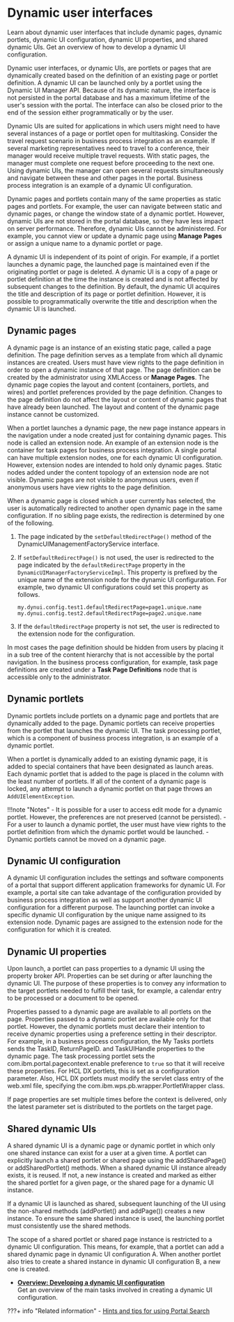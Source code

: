 # Dynamic user interfaces

Learn about dynamic user interfaces that include dynamic pages, dynamic portlets, dynamic UI configuration, dynamic UI properties, and shared dynamic UIs. Get an overview of how to develop a dynamic UI configuration.

Dynamic user interfaces, or dynamic UIs, are portlets or pages that are dynamically created based on the definition of an existing page or portlet definition. A dynamic UI can be launched only by a portlet using the Dynamic UI Manager API. Because of its dynamic nature, the interface is not persisted in the portal database and has a maximum lifetime of the user's session with the portal. The interface can also be closed prior to the end of the session either programmatically or by the user.

Dynamic UIs are suited for applications in which users might need to have several instances of a page or portlet open for multitasking. Consider the travel request scenario in business process integration as an example. If several marketing representatives need to travel to a conference, their manager would receive multiple travel requests. With static pages, the manager must complete one request before proceeding to the next one. Using dynamic UIs, the manager can open several requests simultaneously and navigate between these and other pages in the portal. Business process integration is an example of a dynamic UI configuration.

Dynamic pages and portlets contain many of the same properties as static pages and portlets. For example, the user can navigate between static and dynamic pages, or change the window state of a dynamic portlet. However, dynamic UIs are not stored in the portal database, so they have less impact on server performance. Therefore, dynamic UIs cannot be administered. For example, you cannot view or update a dynamic page using **Manage Pages** or assign a unique name to a dynamic portlet or page.

A dynamic UI is independent of its point of origin. For example, if a portlet launches a dynamic page, the launched page is maintained even if the originating portlet or page is deleted. A dynamic UI is a copy of a page or portlet definition at the time the instance is created and is not affected by subsequent changes to the definition. By default, the dynamic UI acquires the title and description of its page or portlet definition. However, it is possible to programmatically overwrite the title and description when the dynamic UI is launched.

## Dynamic pages

A dynamic page is an instance of an existing static page, called a page definition. The page definition serves as a template from which all dynamic instances are created. Users must have view rights to the page definition in order to open a dynamic instance of that page. The page definition can be created by the administrator using XMLAccess or **Manage Pages**. The dynamic page copies the layout and content \(containers, portlets, and wires\) and portlet preferences provided by the page definition. Changes to the page definition do not affect the layout or content of dynamic pages that have already been launched. The layout and content of the dynamic page instance cannot be customized.

When a portlet launches a dynamic page, the new page instance appears in the navigation under a node created just for containing dynamic pages. This node is called an extension node. An example of an extension node is the container for task pages for business process integration. A single portal can have multiple extension nodes, one for each dynamic UI configuration. However, extension nodes are intended to hold only dynamic pages. Static nodes added under the content topology of an extension node are not visible. Dynamic pages are not visible to anonymous users, even if anonymous users have view rights to the page definition.

When a dynamic page is closed which a user currently has selected, the user is automatically redirected to another open dynamic page in the same configuration. If no sibling page exists, the redirection is determined by one of the following.

1.  The page indicated by the `setDefaultRedirectPage()` method of the DynamicUIManagementFactoryService interface.
2.  If `setDefaultRedirectPage()` is not used, the user is redirected to the page indicated by the `defaultRedirectPage` property in the `DynamicUIManagerFactoryServiceImpl`. This property is prefixed by the unique name of the extension node for the dynamic UI configuration. For example, two dynamic UI configurations could set this property as follows.

    ```
    my.dynui.config.test1.defaultRedirectPage=page1.unique.name
    my.dynui.config.test2.defaultRedirectPage=page2.unique.name
    ```

3.  If the `defaultRedirectPage` property is not set, the user is redirected to the extension node for the configuration.

In most cases the page definition should be hidden from users by placing it in a sub tree of the content hierarchy that is not accessible by the portal navigation. In the business process configuration, for example, task page definitions are created under a **Task Page Definitions** node that is accessible only to the administrator.

## Dynamic portlets

Dynamic portlets include portlets on a dynamic page and portlets that are dynamically added to the page. Dynamic portlets can receive properties from the portlet that launches the dynamic UI. The task processing portlet, which is a component of business process integration, is an example of a dynamic portlet.

When a portlet is dynamically added to an existing dynamic page, it is added to special containers that have been designated as launch areas. Each dynamic portlet that is added to the page is placed in the column with the least number of portlets. If all of the content of a dynamic page is locked, any attempt to launch a dynamic portlet on that page throws an `AddUIElementException`.

!!!note "Notes"
    -   It is possible for a user to access edit mode for a dynamic portlet. However, the preferences are not preserved (cannot be persisted).
    -   For a user to launch a dynamic portlet, the user must have view rights to the portlet definition from which the dynamic portlet would be launched.
    -   Dynamic portlets cannot be moved on a dynamic page.

## Dynamic UI configuration

A dynamic UI configuration includes the settings and software components of a portal that support different application frameworks for dynamic UI. For example, a portal site can take advantage of the configuration provided by business process integration as well as support another dynamic UI configuration for a different purpose. The launching portlet can invoke a specific dynamic UI configuration by the unique name assigned to its extension node. Dynamic pages are assigned to the extension node for the configuration for which it is created.

## Dynamic UI properties

Upon launch, a portlet can pass properties to a dynamic UI using the property broker API. Properties can be set during or after launching the dynamic UI. The purpose of these properties is to convey any information to the target portlets needed to fulfill their task, for example, a calendar entry to be processed or a document to be opened.

Properties passed to a dynamic page are available to all portlets on the page. Properties passed to a dynamic portlet are available only for that portlet. However, the dynamic portlets must declare their intention to receive dynamic properties using a preference setting in their descriptor. For example, in a business process configuration, the My Tasks portlets sends the TaskID, ReturnPageID. and TaskUIHandle properties to the dynamic page. The task processing portlet sets the com.ibm.portal.pagecontext.enable preference to `true` so that it will receive these properties. For HCL DX portlets, this is set as a configuration parameter. Also, HCL DX portlets must modify the servlet class entry of the web.xml file, specifying the com.ibm.wps.pb.wrapper.PortletWrapper class.

If page properties are set multiple times before the context is delivered, only the latest parameter set is distributed to the portlets on the target page.

## Shared dynamic UIs

A shared dynamic UI is a dynamic page or dynamic portlet in which only one shared instance can exist for a user at a given time. A portlet can explicitly launch a shared portlet or shared page using the addSharedPage\(\) or addSharedPortlet\(\) methods. When a shared dynamic UI instance already exists, it is reused. If not, a new instance is created and marked as either the shared portlet for a given page, or the shared page for a dynamic UI instance.

If a dynamic UI is launched as shared, subsequent launching of the UI using the non-shared methods \(addPortlet\(\) and addPage\(\)\) creates a new instance. To ensure the same shared instance is used, the launching portlet must consistently use the shared methods.

The scope of a shared portlet or shared page instance is restricted to a dynamic UI configuration. This means, for example, that a portlet can add a shared dynamic page in dynamic UI configuration A. When another portlet also tries to create a shared instance in dynamic UI configuration B, a new one is created.

-   **[Overview: Developing a dynamic UI configuration](wpsdynui_tskovw.md)**  
Get an overview of the main tasks involved in creating a dynamic UI configuration.


???+ info "Related information"
    - [Hints and tips for using Portal Search](../../../build_sites/search/portal_search/hint_tips/index.md)

